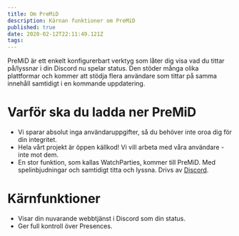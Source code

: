 ```yaml
---
title: Om PreMiD
description: Kärnan funktioner om PreMiD
published: true
date: 2020-02-12T22:11:49.121Z
tags: 
---
```


PreMiD är ett enkelt konfigurerbart verktyg som låter dig visa vad du tittar på/lyssnar i din Discord nu spelar status. Den stöder många olika plattformar och kommer att stödja flera användare som tittar på samma innehåll samtidigt i en kommande uppdatering.

# Varför ska du ladda ner PreMiD
- Vi sparar absolut inga användaruppgifter, så du behöver inte oroa dig för din integritet.
- Hela vårt projekt är öppen källkod! Vi vill arbeta med våra användare - inte mot dem.
- En stor funktion, som kallas WatchParties, kommer till PreMiD. Med spelinbjudningar och samtidigt titta och lyssna. Drivs av [Discord](https://discordapp.com/).

# Kärnfunktioner
- Visar din nuvarande webbtjänst i Discord som din status.
- Ger full kontroll över Presences.